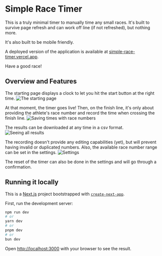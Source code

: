 # Simple Race Timer

This is a truly minimal timer to manually time any small races. 
It's built to survive page refresh and can work off line (if not refreshed), but nothing more.

It's also built to be mobile friendly.

A deployed version of the application is available at [simple-race-timer.vercel.app](https://simple-race-timer.vercel.app/).

Have a good race!

## Overview and Features

The starting page displays a clock to let you hit the start button at the right time.
![The starting page](images/home.png)

At that moment, the timer goes live! 
Then, on the finish line, it's only about providing the athlete's race number and record the time when crossing the finish line.
![Saving times with race numbers](images/record.png)

The results can be downloaded at any time in a csv format.
![Seeing all results](images/results.png)

The recording doesn't provide any editing capabilities (yet), but will prevent having invalid or duplicated numbers. 
Also, the available race number range can be set in the settings.
![Settings](images/settings.png)

The reset of the timer can also be done in the settings and will go through a confirmation.

## Running it locally

This is a [Next.js](https://nextjs.org) project bootstrapped with [`create-next-app`](https://nextjs.org/docs/app/api-reference/cli/create-next-app).

First, run the development server:

```bash
npm run dev
# or
yarn dev
# or
pnpm dev
# or
bun dev
```

Open [http://localhost:3000](http://localhost:3000) with your browser to see the result.
